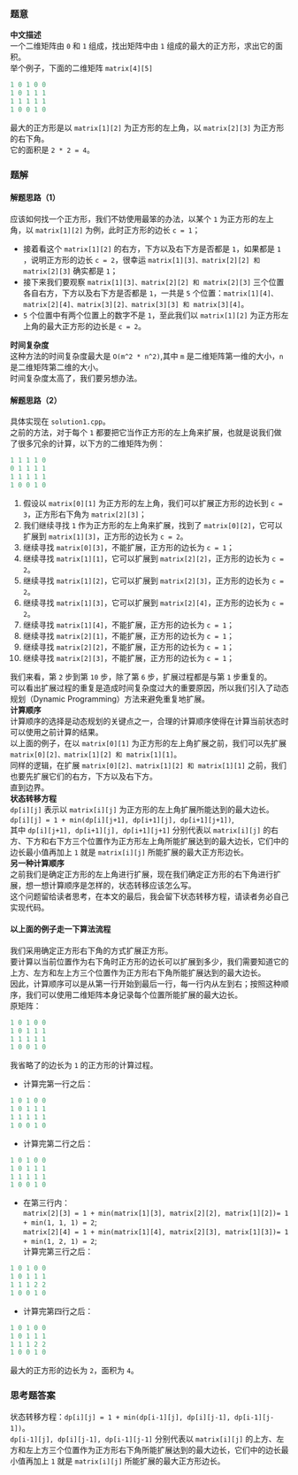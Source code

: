 ### 题意
**中文描述**  
一个二维矩阵由 `0` 和 `1` 组成，找出矩阵中由 `1` 组成的最大的正方形，求出它的面积。  
举个例子，下面的二维矩阵 `matrix[4][5]`  
```cpp
1 0 1 0 0
1 0 1 1 1
1 1 1 1 1
1 0 0 1 0
```
最大的正方形是以 `matrix[1][2]` 为正方形的左上角，以 `matrix[2][3]` 为正方形的右下角。  
它的面积是 `2 * 2 = 4`。  

### 题解
#### 解题思路（1）
应该如何找一个正方形，我们不妨使用最笨的办法，以某个 `1` 为正方形的左上角，以 `matrix[1][2]` 为例，此时正方形的边长 `c = 1`；  
- 接着看这个 `matrix[1][2]` 的右方，下方以及右下方是否都是 `1`，如果都是 `1` ，说明正方形的边长 `c = 2`，很幸运 `matrix[1][3]、matrix[2][2] 和 matrix[2][3]` 确实都是 `1`；  
- 接下来我们要观察 `matrix[1][3]、matrix[2][2] 和 matrix[2][3]` 三个位置各自右方，下方以及右下方是否都是 `1`，一共是 `5` 个位置：`matrix[1][4]、matrix[2][4]、matrix[3][2]、matrix[3][3] 和 matrix[3][4]`。  
- `5` 个位置中有两个位置上的数字不是 `1`，至此我们以 `matrix[1][2]` 为正方形左上角的最大正方形的边长是 `c = 2`。

**时间复杂度**  
这种方法的时间复杂度最大是 `O(m^2 * n^2)`,其中 `m` 是二维矩阵第一维的大小，`n` 是二维矩阵第二维的大小。  
时间复杂度太高了，我们要另想办法。  

#### 解题思路（2）
具体实现在 `solution1.cpp`。  
之前的方法，对于每个 `1` 都要把它当作正方形的左上角来扩展，也就是说我们做了很多冗余的计算，以下方的二维矩阵为例：
```cpp
1 1 1 1 0
0 1 1 1 1
1 1 1 1 1
1 0 0 1 0
```
1. 假设以 `matrix[0][1]` 为正方形的左上角，我们可以扩展正方形的边长到 `c = 3`，正方形右下角为 `matrix[2][3]`；  
2. 我们继续寻找 `1` 作为正方形的左上角来扩展，找到了 `matrix[0][2]`，它可以扩展到 `matrix[1][3]`，正方形的边长为 `c = 2`。  
3. 继续寻找 `matrix[0][3]`，不能扩展，正方形的边长为 `c = 1`；  
4. 继续寻找 `matrix[1][1]`，它可以扩展到 `matrix[2][2]`，正方形的边长为 `c = 2`。  
5. 继续寻找 `matrix[1][2]`，它可以扩展到 `matrix[2][3]`，正方形的边长为 `c = 2`。  
6. 继续寻找 `matrix[1][3]`，它可以扩展到 `matrix[2][4]`，正方形的边长为 `c = 2`。  
7. 继续寻找 `matrix[1][4]`，不能扩展，正方形的边长为 `c = 1`；  
8. 继续寻找 `matrix[2][1]`，不能扩展，正方形的边长为 `c = 1`；  
9. 继续寻找 `matrix[2][2]`，不能扩展，正方形的边长为 `c = 1`；  
10. 继续寻找 `matrix[2][3]`，不能扩展，正方形的边长为 `c = 1`；  

我们来看，第 `2` 步到第 `10` 步，除了第 `6` 步，扩展过程都是与第 `1` 步重复的。  
可以看出扩展过程的重复是造成时间复杂度过大的重要原因，所以我们引入了动态规划（Dynamic Programming）方法来避免重复地扩展。  
**计算顺序**  
计算顺序的选择是动态规划的关键点之一，合理的计算顺序使得在计算当前状态时可以使用之前计算的结果。  
以上面的例子，在以 `matrix[0][1]` 为正方形的左上角扩展之前，我们可以先扩展 `matrix[0][2]、matrix[1][2] 和 matrix[1][1]`。  
同样的逻辑，在扩展 `matrix[0][2]、matrix[1][2] 和 matrix[1][1]` 之前，我们也要先扩展它们的右方，下方以及右下方。  
直到边界。  
**状态转移方程**  
`dp[i][j]` 表示以 `matrix[i][j]` 为正方形的左上角扩展所能达到的最大边长。  
`dp[i][j] = 1 + min(dp[i][j+1], dp[i+1][j], dp[i+1][j+1])`,   
其中 `dp[i][j+1], dp[i+1][j], dp[i+1][j+1]` 分别代表以 `matrix[i][j]` 的右方、下方和右下方三个位置作为正方形左上角所能扩展达到的最大边长，它们中的边长最小值再加上 `1` 就是 `matrix[i][j]` 所能扩展的最大正方形边长。  
**另一种计算顺序**  
之前我们是确定正方形的左上角进行扩展，现在我们确定正方形的右下角进行扩展，想一想计算顺序是怎样的，状态转移应该怎么写。  
这个问题留给读者思考，在本文的最后，我会留下状态转移方程，请读者务必自己实现代码。

#### 以上面的例子走一下算法流程
我们采用确定正方形右下角的方式扩展正方形。  
要计算以当前位置作为右下角时正方形的边长可以扩展到多少，我们需要知道它的上方、左方和左上方三个位置作为正方形右下角所能扩展达到的最大边长。  
因此，计算顺序可以是从第一行开始到最后一行，每一行内从左到右；按照这种顺序，我们可以使用二维矩阵本身记录每个位置所能扩展的最大边长。  
原矩阵：
```cpp
1 0 1 0 0
1 0 1 1 1
1 1 1 1 1
1 0 0 1 0
```
我省略了的边长为 `1` 的正方形的计算过程。
- 计算完第一行之后：
```cpp
1 0 1 0 0
1 0 1 1 1
1 1 1 1 1
1 0 0 1 0
```
- 计算完第二行之后：
```cpp
1 0 1 0 0
1 0 1 1 1
1 1 1 1 1
1 0 0 1 0
```
- 在第三行内：  
`matrix[2][3] = 1 + min(matrix[1][3], matrix[2][2], matrix[1][2])= 1 + min(1, 1, 1) = 2`;  
`matrix[2][4] = 1 + min(matrix[1][4], matrix[2][3], matrix[1][3])= 1 + min(1, 2, 1) = 2`;  
计算完第三行之后：
```cpp
1 0 1 0 0
1 0 1 1 1
1 1 1 2 2
1 0 0 1 0
```
- 计算完第四行之后：
```cpp
1 0 1 0 0
1 0 1 1 1
1 1 1 2 2
1 0 0 1 0
```

最大的正方形的边长为 `2`，面积为 `4`。

### 思考题答案
状态转移方程：`dp[i][j] = 1 + min(dp[i-1][j], dp[i][j-1], dp[i-1][j-1])`。  
`dp[i-1][j], dp[i][j-1], dp[i-1][j-1]` 分别代表以 `matrix[i][j]` 的上方、左方和左上方三个位置作为正方形右下角所能扩展达到的最大边长，它们中的边长最小值再加上 `1` 就是 `matrix[i][j]` 所能扩展的最大正方形边长。
